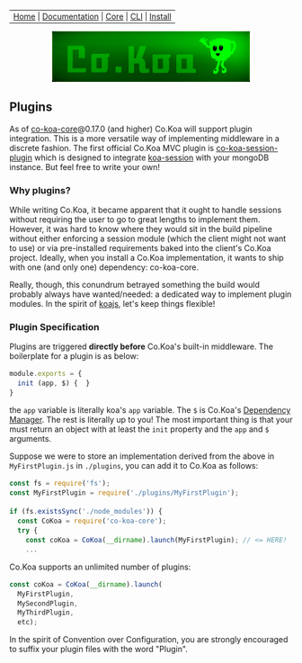 <link rel='stylesheet' type='text/css' href='style.css' />
<table class="headerTable">
<tr class="headerTR">
<td class="headerTD">
<a title="Co.Koa on github" href="https://jaysaurus.github.io/Co.Koa">Home</a> |
<a title="Documentation" href="https://jaysaurus.github.io/Co.Koa/miniSite/Documentation.html">Documentation</a> |
<a title="co-koa-core on github" href="https://github.com/jaysaurus/co-koa-core">Core</a> |
<a title="co-koa-cli on github" href="https://github.com/jaysaurus/co-koa-cli">CLI</a> | <a href="https://github.com/jaysaurus/Co.Koa/wiki/Installation-&-Execution">Install</a>
</td>
</tr>
</table>

<a title="Co.Koa on github" href="https://jaysaurus.github.io/Co.Koa">
<img alt="Co.Koa header" title="Co.Koa" style="margin: 0 15%; width: 70%" src="https://raw.githubusercontent.com/jaysaurus/Co.Koa/master/siteStrapCoKoa.png?sanitize=true" />
</a>

## Plugins

As of [co-koa-core](https://npmjs.com/package/co-koa-core)@0.17.0 (and higher) Co.Koa will support plugin integration.  This is a more versatile way of implementing middleware in a discrete fashion.  The first official Co.Koa MVC plugin is [co-koa-session-plugin](https://www.npmjs.com/package/co-koa-session-plugin) which is designed to integrate [koa-session](https://www.npmjs.com/package/koa-session) with your mongoDB instance.  But feel free to write your own!

### Why plugins?

While writing Co.Koa, it became apparent that it ought to handle sessions without requiring the user to go to great lengths to implement them.  However, it was hard to know where they would sit in the build pipeline without either enforcing a session module (which the client might not want to use) or via pre-installed requirements baked into the client's Co.Koa project.  Ideally, when you install a Co.Koa implementation, it wants to ship with one (and only one) dependency: co-koa-core.

Really, though, this conundrum betrayed something the build would probably always have wanted/needed: a dedicated way to implement plugin modules.  In the spirit of [koajs](http://koajs.com), let's keep things flexible!

### Plugin Specification

Plugins are triggered **directly before** Co.Koa's built-in middleware.  The boilerplate for a plugin is as below:

```javascript
module.exports = {
  init (app, $) {  }
}
```

the `app` variable is literally koa's `app` variable.  The `$` is Co.Koa's [Dependency Manager](DependencyManager.md).  The rest is literally up to you!  The most important thing is that your must return an object with at least the `init` property and the `app` and `$` arguments.

Suppose we were to store an implementation derived from the above in `MyFirstPlugin.js` in `./plugins`, you can add it to Co.Koa as follows:

```javascript
const fs = require('fs');
const MyFirstPlugin = require('./plugins/MyFirstPlugin');

if (fs.existsSync('./node_modules')) {
  const CoKoa = require('co-koa-core');
  try {
    const coKoa = CoKoa(__dirname).launch(MyFirstPlugin); // <= HERE!
    ...
```

Co.Koa supports an unlimited number of plugins:

```javascript
const coKoa = CoKoa(__dirname).launch(
  MyFirstPlugin,
  MySecondPlugin,
  MyThirdPlugin,
  etc);
```

In the spirit of Convention over Configuration, you are strongly encouraged to suffix your plugin files with the word "Plugin".
